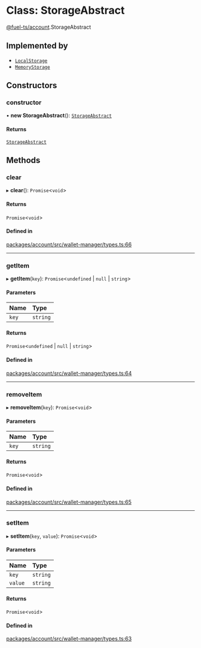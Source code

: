 # Class: StorageAbstract

[@fuel-ts/account](/api/Account/index.md).StorageAbstract

## Implemented by

- [`LocalStorage`](/api/Account/LocalStorage.md)
- [`MemoryStorage`](/api/Account/MemoryStorage.md)

## Constructors

### constructor

• **new StorageAbstract**(): [`StorageAbstract`](/api/Account/StorageAbstract.md)

#### Returns

[`StorageAbstract`](/api/Account/StorageAbstract.md)

## Methods

### clear

▸ **clear**(): `Promise`&lt;`void`\>

#### Returns

`Promise`&lt;`void`\>

#### Defined in

[packages/account/src/wallet-manager/types.ts:66](https://github.com/FuelLabs/fuels-ts/blob/8172e06047e1e0ed06f0ac2f92f4f4ad1a719c7c/packages/account/src/wallet-manager/types.ts#L66)

___

### getItem

▸ **getItem**(`key`): `Promise`&lt;`undefined` \| ``null`` \| `string`\>

#### Parameters

| Name | Type |
| :------ | :------ |
| `key` | `string` |

#### Returns

`Promise`&lt;`undefined` \| ``null`` \| `string`\>

#### Defined in

[packages/account/src/wallet-manager/types.ts:64](https://github.com/FuelLabs/fuels-ts/blob/8172e06047e1e0ed06f0ac2f92f4f4ad1a719c7c/packages/account/src/wallet-manager/types.ts#L64)

___

### removeItem

▸ **removeItem**(`key`): `Promise`&lt;`void`\>

#### Parameters

| Name | Type |
| :------ | :------ |
| `key` | `string` |

#### Returns

`Promise`&lt;`void`\>

#### Defined in

[packages/account/src/wallet-manager/types.ts:65](https://github.com/FuelLabs/fuels-ts/blob/8172e06047e1e0ed06f0ac2f92f4f4ad1a719c7c/packages/account/src/wallet-manager/types.ts#L65)

___

### setItem

▸ **setItem**(`key`, `value`): `Promise`&lt;`void`\>

#### Parameters

| Name | Type |
| :------ | :------ |
| `key` | `string` |
| `value` | `string` |

#### Returns

`Promise`&lt;`void`\>

#### Defined in

[packages/account/src/wallet-manager/types.ts:63](https://github.com/FuelLabs/fuels-ts/blob/8172e06047e1e0ed06f0ac2f92f4f4ad1a719c7c/packages/account/src/wallet-manager/types.ts#L63)
